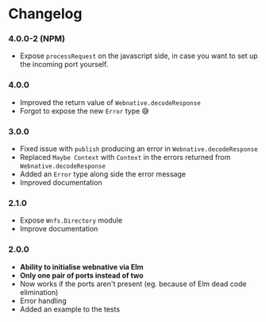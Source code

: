 # Changelog

### 4.0.0-2 (NPM)

- Expose `processRequest` on the javascript side, in case you want to set up the incoming port yourself.


### 4.0.0

- Improved the return value of `Webnative.decodeResponse`
- Forgot to expose the new `Error` type 😅


### 3.0.0

- Fixed issue with `publish` producing an error in `Webnative.decodeResponse`
- Replaced `Maybe Context` with `Context` in the errors returned from `Webnative.decodeResponse`
- Added an `Error` type along side the error message
- Improved documentation


### 2.1.0

- Expose `Wnfs.Directory` module
- Improve documentation


### 2.0.0

- **Ability to initialise webnative via Elm**
- **Only one pair of ports instead of two**
- Now works if the ports aren't present (eg. because of Elm dead code elimination)
- Error handling
- Added an example to the tests

